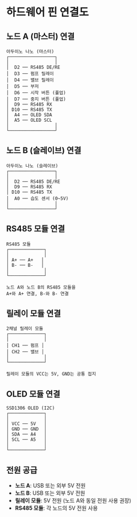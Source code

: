 # 하드웨어 핀 연결도

## 노드 A (마스터) 연결

```
아두이노 나노 (마스터)
┌─────────────────┐
│                 │
│  D2 ── RS485 DE/RE
│  D3 ── 펌프 릴레이
│  D4 ── 밸브 릴레이  
│  D5 ── 부저
│  D6 ── 시작 버튼 (풀업)
│  D7 ── 중지 버튼 (풀업)
│  D9 ── RS485 RX
│ D10 ── RS485 TX
│  A4 ── OLED SDA
│  A5 ── OLED SCL
│                 │
└─────────────────┘
```

## 노드 B (슬레이브) 연결

```
아두이노 나노 (슬레이브)
┌─────────────────┐
│                 │
│  D2 ── RS485 DE/RE
│  D9 ── RS485 RX
│ D10 ── RS485 TX
│  A0 ── 습도 센서 (0~5V)
│                 │
└─────────────────┘
```

## RS485 모듈 연결

```
RS485 모듈
┌─────────────┐
│             │
│ A+ ── A+   │
│ B- ── B-   │
│             │
└─────────────┘

노드 A와 노드 B의 RS485 모듈을 
A+와 A+ 연결, B-와 B- 연결
```

## 릴레이 모듈 연결

```
2채널 릴레이 모듈
┌─────────────┐
│             │
│ CH1 ── 펌프 │
│ CH2 ── 밸브 │
│             │
└─────────────┘

릴레이 모듈의 VCC는 5V, GND는 공통 접지
```

## OLED 모듈 연결

```
SSD1306 OLED (I2C)
┌─────────────┐
│             │
│ VCC ── 5V   │
│ GND ── GND  │
│ SDA ── A4   │
│ SCL ── A5   │
│             │
└─────────────┘
```

## 전원 공급

- **노드 A**: USB 또는 외부 5V 전원
- **노드 B**: USB 또는 외부 5V 전원  
- **릴레이 모듈**: 5V 전원 (노드 A와 동일 전원 사용 권장)
- **RS485 모듈**: 각 노드의 5V 전원 사용
